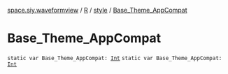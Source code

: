 [space.siy.waveformview](../../index.md) / [R](../index.md) / [style](index.md) / [Base_Theme_AppCompat](./-base_-theme_-app-compat.md)

# Base_Theme_AppCompat

`static var Base_Theme_AppCompat: `[`Int`](https://kotlinlang.org/api/latest/jvm/stdlib/kotlin/-int/index.html)
`static var Base_Theme_AppCompat: `[`Int`](https://kotlinlang.org/api/latest/jvm/stdlib/kotlin/-int/index.html)